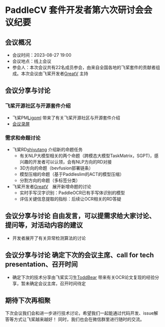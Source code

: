 # PaddleCV 套件开发者第六次研讨会会议纪要

## 会议概况
- 会议时间：2023-08-27 19:00
- 会议地点：线上会议
- 参会人：本次会议共有22名成员参会，由来自全国各地的飞桨套件的贡献者组成。本次会议由飞桨开发者[GreatV](https://github.com/GreatV) 主持

## 会议分享与讨论

### 飞桨开源社区与开源套件介绍
  * 飞桨PM[Ligoml](https://github.com/ligoml) 带来了有关飞桨开源社区与开源套件介绍
  * [会议录屏](https://meeting.tencent.com/v2/cloud-record/share?id=3aa170d5-bb47-4c1a-b9ba-55359fba5210&from=3)
### 需求和命题讨论
  * 飞桨RD[shiyutang](https://github.com/shiyutang) 介绍新的命题任务
    * 有关NLP大模型相关的两个命题（跨模态大模型TaskMatrix，SGPT)，感兴趣的开发者可以认领，会有NLP方向的RD对接
    * 3D方向的命题（bevfusion部署链条）
    * 模型压缩的命题（基于Paddleslim的ACT的模型压缩）
    * 分割方向的命题（多标签分类）
  * 飞桨开发者[GreatV](https://github.com/GreatV)　展开新增命题的讨论
    * 实时手写汉字识别：PaddleOCR已有手写体识别的模型
    * 评估关键信息提取的指标：后续让OCR相关的RD答疑
## 会议分享与讨论 自由发言，可以提需求给大家讨论、提问等，对活动内容的建议
  * 开发者展开了有关异常检测算法的讨论
## 会议分享与讨论 确定下次的会议主席、call for tech presentation、召开时间
  * 确定下次的技术分享由飞桨实习生[ToddBear](https://github.com/ToddBear) 带来有关OCR论文复现的经验分享，暂未确定会议主席，召开时间待定

## 期待下次再相聚
下次会议我们会和进一步进行技术讨论，希望我们一起能通过代码开发、issue解答等方式让飞桨越来越好！
同时，我们也会在微信群里进行随时的交流。

